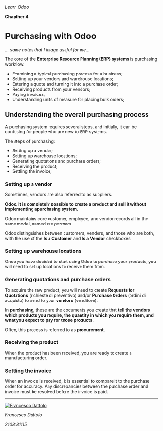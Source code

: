 *Learn Odoo*

**Chapther 4**

# Purchasing with Odoo

*... same notes that I image useful for me...*

The core of the **Enterprise Resource Planning (ERP) systems** is purchasing workflow.

- Examining a typical purchasing process for a business;
- Setting up your vendors and warehouse locations;
- Entering a quote and turning it into a purchase order;
- Receiving products from your vendors;
- Paying invoices;
- Understanding units of measure for placing bulk orders;

## Understanding the overall purchasing process

A purchasing system requires several steps, and initially, it can be confusing for people who are new to ERP systems.

The steps of purchasing:
- Setting up a vendor;
- Setting up warehouse locations;
- Generating quotations and purchase orders;
- Receiving the product;
- Settling the invoice;

### Setting up a vendor
Sometimes, vendors are also referred to as suppliers.

**Odoo, it is completely possible to create a product and sell it without implementing apurchasing system.**

Odoo maintains core customer, employee, and vendor records all in the same model, named *res.partners*.

Odoo distinguishes between customers, vendors, and those who are both, with the use of the **Is a Customer** and **Is a Vendor** checkboxes.


### Setting up warehouse locations

Once you have decided to start using Odoo to purchase your products, you will need to set up locations to receive them from.


### Generating quotations and purchase orders

To acquire the raw product, you will need to create **Requests for Quotations** (richieste di preventivo) and/or **Purchase Orders** (ordini di acquisto) to send to your **vendors** (venditore).

In **purchasing**, these are the documents you create that **tell the vendors which products you require, the quantity in which you require them, and what you expect to pay for those products**.

Often, this process is referred to as **procurement**.

### Receiving the product

When the product has been received, you are ready to create a manufacturing order.

### Settling the invoice

When an invoice is received, it is essential to compare it to the purchase order for accuracy. Any discrepancies between the purchase order and invoice must be resolved before the invoice is paid.



---

[![Francesco Dattolo](https://i0.wp.com/www.francescodattolo.it/wp-content/uploads/2019/09/cropped-francescodattolo-free_hand-logo-1.png)](https://francescodattolo.it)

*Francesco Dattolo*

*2108181115*